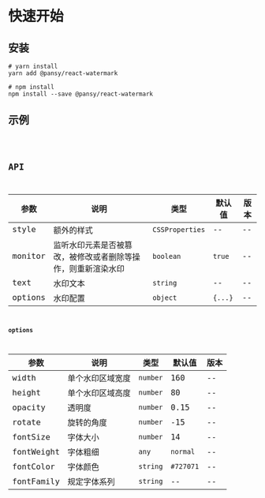 # 快速开始

## 安装

```
# yarn install
yarn add @pansy/react-watermark

# npm install
npm install --save @pansy/react-watermark
```

## 示例

<code src="./demo/demo-01.tsx" inline />

## API

| 参数          | 说明          | 类型                 | 默认值 | 版本 |
| ------------ | --------------| ------------------- | ------ | ---- |
| style        | 额外的样式      | `CSSProperties`     | --     | --   |
| monitor      | 监听水印元素是否被篡改，被修改或者删除等操作，则重新渲染水印 | `boolean`           | `true` | --   |
| text         | 水印文本        | `string`            |  --   | --   |
| options      | 水印配置        | `object`            | `{...}`    | --   |

**options**

| 参数          | 说明          | 类型                 | 默认值 | 版本 |
| ------------ | --------------| ------------------- | ------ | ---- |
| width        | 单个水印区域宽度  | `number`           | 160     | --   |
| height      | 单个水印区域高度   | `number`           | 80 | --   |
| opacity      | 透明度          | `number`           |  0.15   | --   |
| rotate      | 旋转的角度        | `number`           | -15     | --   |
| fontSize      | 字体大小          | `number`           |  14   | --   |
| fontWeight    | 字体粗细        | `any`           | `normal`   | --   |
| fontColor      | 字体颜色        | `string`      |  `#727071`   | --   |
| fontFamily    | 规定字体系列      | `string`      | --     | --   |
